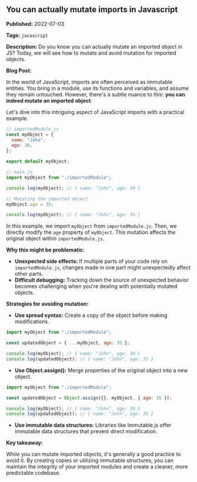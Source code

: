## You can actually mutate imports in Javascript

**Published:** 2022-07-03

**Tags:** `javascript`

**Description:** Do you know you can actually mutate an imported object in JS? Today, we will see how to mutate and avoid mutation for imported objects.

**Blog Post:**

In the world of JavaScript, imports are often perceived as immutable entities. You bring in a module, use its functions and variables, and assume they remain untouched. However, there's a subtle nuance to this: **you can indeed mutate an imported object**.

Let's dive into this intriguing aspect of JavaScript imports with a practical example.

```javascript
// importedModule.js
const myObject = {
  name: "John",
  age: 30,
};

export default myObject;
```

```javascript
// main.js
import myObject from "./importedModule";

console.log(myObject); // { name: "John", age: 30 }

// Mutating the imported object
myObject.age = 35;

console.log(myObject); // { name: "John", age: 35 }
```

In this example, we import `myObject` from `importedModule.js`. Then, we directly modify the `age` property of `myObject`. This mutation affects the original object within `importedModule.js`.

**Why this might be problematic:**

* **Unexpected side effects:** If multiple parts of your code rely on `importedModule.js`, changes made in one part might unexpectedly affect other parts.
* **Difficult debugging:** Tracking down the source of unexpected behavior becomes challenging when you're dealing with potentially mutated objects.

**Strategies for avoiding mutation:**

* **Use spread syntax:** Create a copy of the object before making modifications.

```javascript
import myObject from "./importedModule";

const updatedObject = { ...myObject, age: 35 };

console.log(myObject); // { name: "John", age: 30 }
console.log(updatedObject); // { name: "John", age: 35 }
```

* **Use Object.assign():** Merge properties of the original object into a new object.

```javascript
import myObject from "./importedModule";

const updatedObject = Object.assign({}, myObject, { age: 35 });

console.log(myObject); // { name: "John", age: 30 }
console.log(updatedObject); // { name: "John", age: 35 }
```

* **Use immutable data structures:** Libraries like Immutable.js offer immutable data structures that prevent direct modification.

**Key takeaway:**

While you can mutate imported objects, it's generally a good practice to avoid it. By creating copies or utilizing immutable structures, you can maintain the integrity of your imported modules and create a cleaner, more predictable codebase.